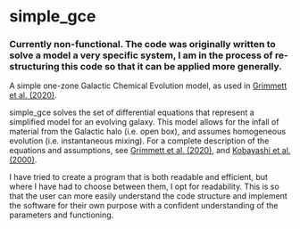 # simple_gce

### Currently non-functional. The code was originally written to solve a model a very specific system, I am in the process of re-structuring this code so that it can be applied more generally.

A simple one-zone Galactic Chemical Evolution model, as used in [Grimmett et al. (2020)](https://arxiv.org/abs/1911.05901). 

simple_gce solves the set of differential equations that represent a simplified model for an evolving galaxy.
This model allows for the infall of material from the Galactic halo (i.e. open box), and assumes homogeneous evolution (i.e. instantaneous mixing).
For a complete description of the equations and assumptions, see [Grimmett et al. (2020)](https://arxiv.org/abs/1911.05901), and [Kobayashi et al. (2000)](https://arxiv.org/abs/astro-ph/9908005).

I have tried to create a program that is both readable and efficient, but where I have had to choose between them, I opt for readability. This is so that the user can more easily understand the code structure and implement the software for their own purpose with a confident understanding of the parameters and functioning.


